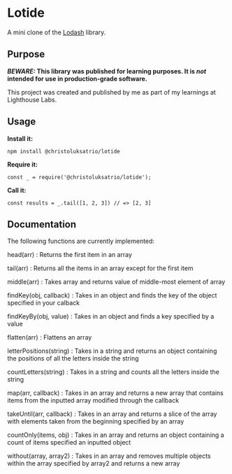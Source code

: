 # Lotide

A mini clone of the [Lodash](https://lodash.com) library.

## Purpose

**_BEWARE:_ This library was published for learning purposes. It is _not_ intended for use in production-grade software.**

This project was created and published by me as part of my learnings at Lighthouse Labs. 

## Usage

**Install it:**

`npm install @christoluksatrio/lotide`

**Require it:**

`const _ = require('@christoluksatrio/lotide');`

**Call it:**

`const results = _.tail([1, 2, 3]) // => [2, 3]`

## Documentation

The following functions are currently implemented:

head(arr) : Returns the first item in an array

tail(arr) : Returns all the items in an array except for the first item

middle(arr) : Takes array and returns value of middle-most element of array

findKey(obj, callback) : Takes in an object and finds the key of the object specified in your calback

findKeyBy(obj, value) : Takes in an object and finds a key specified by a value

flatten(arr) : Flattens an array

letterPositions(string) : Takes in a string and returns an object containing the positions of all the letters inside the string

countLetters(string) : Takes in a string and counts all the letters inside the string

map(arr, callback) : Takes in an array and returns a new array that contains items from the inputted array modified through the callback

takeUntil(arr, callback) : Takes in an array and returns a slice of the array with elements taken from the beginning specified by an array

countOnly(items, obj) : Takes in an array and returns an object containing a count of items specified an inputted object

without(array, array2) : Takes in an array and removes multiple objects within the array specified by array2 and returns a new array
